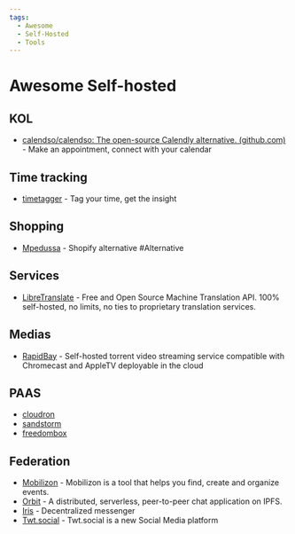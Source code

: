 ```yaml
---
tags:
  - Awesome
  - Self-Hosted
  - Tools
---
```


# Awesome Self-hosted

## KOL

- [calendso/calendso: The open-source Calendly alternative. (github.com)](https://github.com/calendso/calendso) - Make an appointment, connect with your calendar

## Time tracking

- [timetagger](https://github.com/almarklein/timetagger) - Tag your time, get the insight

## Shopping

- [Mpedussa](https://github.com/medusajs/medusa) - Shopify alternative #Alternative

## Services

- [LibreTranslate](https://github.com/LibreTranslate/LibreTranslate) - Free and Open Source Machine Translation API. 100% self-hosted, no limits, no ties to proprietary translation services.

## Medias

- [RapidBay](https://github.com/hauxir/rapidbay) - Self-hosted torrent video streaming service compatible with Chromecast and AppleTV deployable in the cloud

## PAAS

- [cloudron](https://www.cloudron.io/index.html)
- [sandstorm](https://sandstorm.io/)
- [freedombox](https://freedombox.org/)

## Federation

- [Mobilizon](https://joinmobilizon.org/en/) - Mobilizon is a tool that helps you find, create and organize events.
- [Orbit](https://github.com/orbitdb/orbit) - A distributed, serverless, peer-to-peer chat application on IPFS.
- [Iris](https://github.com/irislib/iris-messenger) - Decentralized messenger
- [Twt.social](https://twt.social/) - Twt.social is a new Social Media platform
